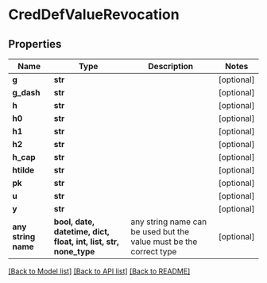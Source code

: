# CredDefValueRevocation


## Properties
Name | Type | Description | Notes
------------ | ------------- | ------------- | -------------
**g** | **str** |  | [optional] 
**g_dash** | **str** |  | [optional] 
**h** | **str** |  | [optional] 
**h0** | **str** |  | [optional] 
**h1** | **str** |  | [optional] 
**h2** | **str** |  | [optional] 
**h_cap** | **str** |  | [optional] 
**htilde** | **str** |  | [optional] 
**pk** | **str** |  | [optional] 
**u** | **str** |  | [optional] 
**y** | **str** |  | [optional] 
**any string name** | **bool, date, datetime, dict, float, int, list, str, none_type** | any string name can be used but the value must be the correct type | [optional]

[[Back to Model list]](../README.md#documentation-for-models) [[Back to API list]](../README.md#documentation-for-api-endpoints) [[Back to README]](../README.md)


